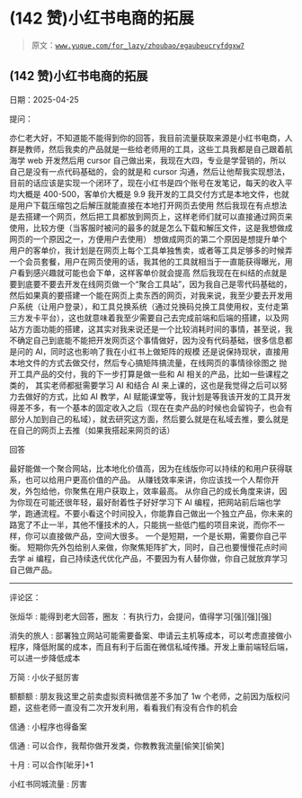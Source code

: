 # (142 赞)小红书电商的拓展

> 原文：[`www.yuque.com/for_lazy/zhoubao/egaubeucryfdgxw7`](https://www.yuque.com/for_lazy/zhoubao/egaubeucryfdgxw7)

## (142 赞)小红书电商的拓展

日期：2025-04-25

提问：

亦仁老大好，不知道能不能得到你的回答，我目前流量获取来源是小红书电商，人群是教师，然后我卖的产品就是一些给老师用的工具，这些工具我都是自己跟着航海学 web 开发然后用 cursor 自己做出来，我现在大四，专业是学营销的，所以自己是没有一点代码基础的，会的就是和 cursor 沟通，然后让他帮我实现想法，目前的话应该是实现一个闭环了，现在小红书是四个账号在发笔记，每天的收入平均大概是 400-500，客单价大概是 9.9
我开发的工具交付方式是本地文件，也就是用户下载压缩包之后解压就能直接在本地打开网页去使用
然后我现在有点想法是去搭建一个网页，然后把工具都放到网页上，这样老师们就可以直接通过网页来使用，比较方便（当客服时被问的最多的就是怎么下载和解压文件，这是我想做成网页的一个原因之一，方便用户去使用）
想做成网页的第二个原因是想提升单个用户的客单价，我计划是在网页上每个工具单独售卖，或者等工具足够多的时候弄一个会员套餐，用户在网页使用的话，我其他的工具就相当于一直能获得曝光，用户看到感兴趣就可能也会下单，这样客单价就会提高
然后我现在在纠结的点就是要到底要不要去开发在线网页做一个“聚合工具站”，因为我自己是零代码基础的，然后如果真的要搭建一个能在网页上卖东西的网页，对我来说，我至少要去开发用户系统（让用户登录），和工具兑换系统（通过兑换码兑换工具使用权，支付走第三方发卡平台），这也就意味着我至少需要自己去完成前端和后端的搭建，以及网站方方面功能的搭建，这其实对我来说还是一个比较消耗时间的事情，甚至说，我不确定自己到底能不能把开发网页这个事情做好，因为没有代码基础，很多信息都是问的 AI，同时这也影响了我在小红书上做矩阵的规模
还是说保持现状，直接用本地文件的方式去做交付，然后专心搞矩阵搞流量，在线网页的事情徐徐图之
抛开工具产品的交付，我的下一步打算是做一些和 AI 相关的产品，比如一些课程之类的，
其实老师都挺需要学习 AI 和结合 AI 来上课的，这也是我觉得之后可以努力去做好的方式，比如 AI 教学，AI 赋能课堂等，我计划是等我该开发的工具开发得差不多，有一个基本的固定收入之后（现在在卖产品的时候也会留钩子，也会有部分人加到自己的私域），就去研究这方面，然后要么就是在私域去推，要么就是在自己的网页上去推（如果我搭起来网页的话）

回答

最好能做一个聚合网站，比本地化价值高，因为在线版你可以持续的和用户获得联系，也可以给用户更高价值的产品。
从赚钱效率来讲，你应该找一个人帮你开发，外包给他，你聚焦在用户获取上，效率最高。 从你自己的成长角度来讲，因为你现在可能还很年轻，最好耐着性子好好学习下
AI
编程，把网站前后端也学学，跑通流程。不要小看这个时间投入，你能靠自己做出一个独立产品，你未来的路宽了不止一半，其他不懂技术的人，只能挑一些低门槛的项目来说，而你不一样，你可以直接做产品，空间大很多。
一个是短期，一个是长期，需要你自己平衡。
短期你先外包给别人来做，你聚焦矩阵扩大，同时，自己也要慢慢花点时间去学 ai 编程，自己持续迭代优化产品，不要因为有人替你做，你自己就放弃学习自己做产品。

* * *

评论区：

张烜华 : 能得到老大回答，圈友 ：有执行力，会提问，值得学习[强][强][强]

消失的旅人 : 部署独立网站可能需要备案、申请云主机等成本，可以考虑直接做小程序，降低附属的成本，而且有利于后面在微信私域传播。开发上重前端轻后端，可以进一步降低成本

万简 : 小伙子挺厉害

额额额 : 朋友我这里之前卖虚拟资料微信差不多加了 1w 个老师，之前因为版权问题，这些老师一直没有二次开发利用，看看我们有没有合作的机会

信通 : 小程序也得备案

信通 : 可以合作，我帮你做开发类，你教教我流量[偷笑][偷笑]

十月 : 可以合作[呲牙]+1

小红书同城流量 : 厉害